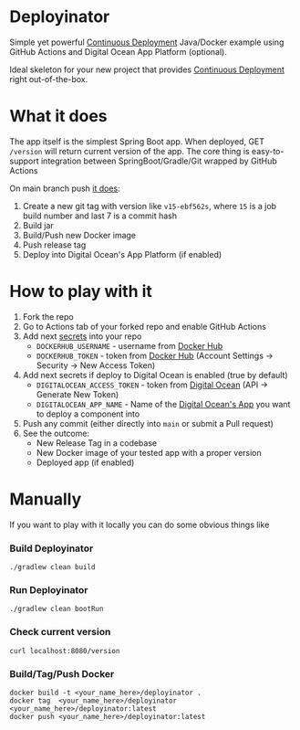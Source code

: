 # Deployinator
Simple yet powerful [Continuous Deployment](https://en.wikipedia.org/wiki/Continuous_deployment) Java/Docker example using GitHub Actions and Digital Ocean App Platform (optional).

Ideal skeleton for your new project that provides [Continuous Deployment](https://en.wikipedia.org/wiki/Continuous_deployment) right out-of-the-box.

# What it does 
The app itself is the simplest Spring Boot app. When deployed, GET `/version` will return current version of the app.
The core thing is easy-to-support integration between SpringBoot/Gradle/Git wrapped by GitHub Actions

On main branch push [it does](https://github.com/uladzimirFilipchanka/deployinator/blob/main/.github/workflows/createRelease.yml):
1. Create a new git tag with version like `v15-ebf562s`, where `15` is a job build number and last 7 is a commit hash
2. Build jar 
3. Build/Push new Docker image
4. Push release tag 
5. Deploy into Digital Ocean's App Platform (if enabled)

# How to play with it

1. Fork the repo 
2. Go to Actions tab of your forked repo and enable GitHub Actions
3. Add next [secrets](https://docs.github.com/en/actions/security-guides/encrypted-secrets#creating-encrypted-secrets-for-a-repository) into your repo
   * `DOCKERHUB_USERNAME` - username from [Docker Hub](https://hub.docker.com/)
   * `DOCKERHUB_TOKEN` - token from [Docker Hub](https://hub.docker.com/) (Account Settings -> Security -> New Access Token)
4. Add next secrets if deploy to Digital Ocean is enabled (true by default) 
   * `DIGITALOCEAN_ACCESS_TOKEN` - token from [Digital Ocean](https://cloud.digitalocean.com/)  (API -> Generate New Token)
   * `DIGITALOCEAN_APP_NAME` - Name of the [Digital Ocean's App](https://cloud.digitalocean.com/apps) you want to deploy a component into
5. Push any commit (either directly into `main` or submit a Pull request)
6. See the outcome: 
    * New Release Tag in a codebase
    * New Docker image of your tested app with a proper version 
    * Deployed app (if enabled)

# Manually 
If you want to play with it locally you can do some obvious things like 
### Build Deployinator
```shell
./gradlew clean build
```

### Run Deployinator
```shell
./gradlew clean bootRun
```

### Check current version 
```shell 
curl localhost:8080/version
```
### Build/Tag/Push Docker 
```shell
docker build -t <your_name_here>/deployinator .
docker tag  <your_name_here>/deployinator <your_name_here>/deployinator:latest
docker push <your_name_here>/deployinator:latest
```
